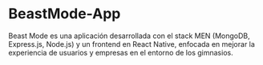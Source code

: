 # BeastMode-App
Beast Mode es una aplicación desarrollada con el stack MEN (MongoDB, Express.js, Node.js) y un frontend en React Native, enfocada en mejorar la experiencia de usuarios y empresas en el entorno de los gimnasios.
